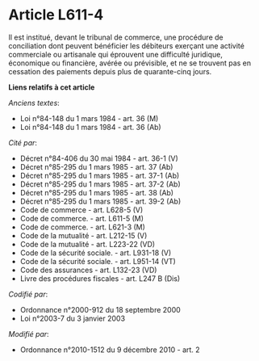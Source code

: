 # Article L611-4

Il est institué, devant le tribunal de commerce, une procédure de conciliation dont peuvent bénéficier les débiteurs exerçant
une activité commerciale ou artisanale qui éprouvent une difficulté juridique, économique ou financière, avérée ou
prévisible, et ne se trouvent pas en cessation des paiements depuis plus de quarante-cinq jours.

**Liens relatifs à cet article**

_Anciens textes_:

  - Loi n°84-148 du 1 mars 1984 - art. 36 (M)
  - Loi n°84-148 du 1 mars 1984 - art. 36 (Ab)

_Cité par_:

  - Décret n°84-406 du 30 mai 1984 - art. 36-1 (V)
  - Décret n°85-295 du 1 mars 1985 - art. 37 (Ab)
  - Décret n°85-295 du 1 mars 1985 - art. 37-1 (Ab)
  - Décret n°85-295 du 1 mars 1985 - art. 37-2 (Ab)
  - Décret n°85-295 du 1 mars 1985 - art. 38 (Ab)
  - Décret n°85-295 du 1 mars 1985 - art. 39-2 (Ab)
  - Code de commerce - art. L628-5 (V)
  - Code de commerce. - art. L611-5 (M)
  - Code de commerce. - art. L621-3 (M)
  - Code de la mutualité - art. L212-15 (V)
  - Code de la mutualité - art. L223-22 (VD)
  - Code de la sécurité sociale. - art. L931-18 (V)
  - Code de la sécurité sociale. - art. L951-14 (VT)
  - Code des assurances - art. L132-23 (VD)
  - Livre des procédures fiscales - art. L247 B (Dis)

_Codifié par_:

  - Ordonnance n°2000-912 du 18 septembre 2000
  - Loi n°2003-7 du 3 janvier 2003

_Modifié par_:

  - Ordonnance n°2010-1512 du 9 décembre 2010 - art. 2
